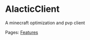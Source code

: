 # AlacticClient
A minecraft optimization and pvp client

Pages:
[Features](https://github.com/AlacticClient/AlacticClient/blob/main/features.md)
